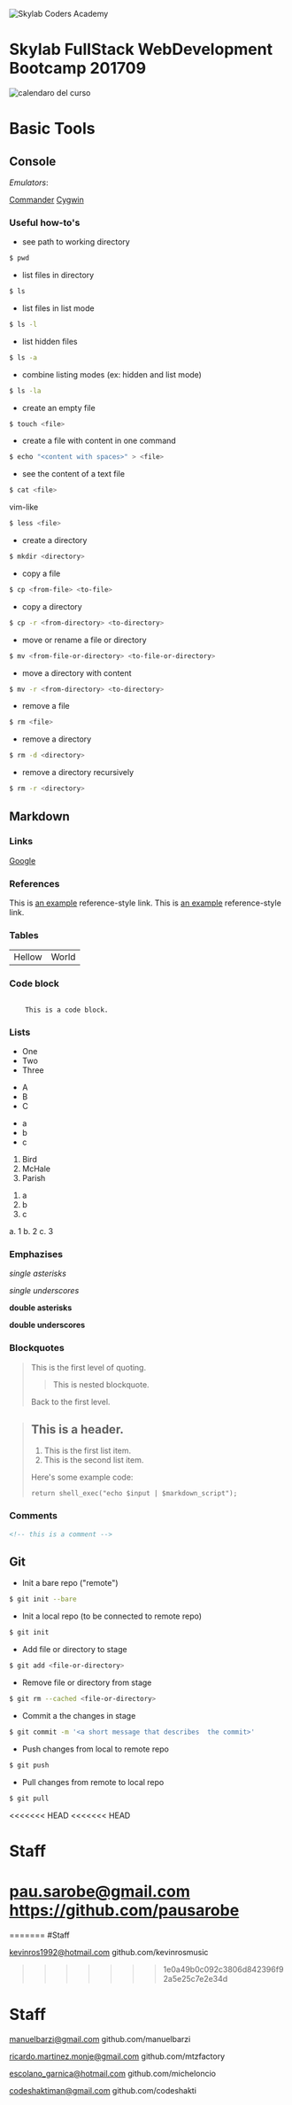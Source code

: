 ![Skylab Coders Academy](http://www.skylabcoders.com/images/403/default.png "Skylab Coders Academy")

Skylab FullStack WebDevelopment Bootcamp 201709
===============================================

![calendaro del curso][calendar]

# Basic Tools

## Console

*Emulators*:

[Commander](http://cmder.net)
[Cygwin](http://cygwin.com)

### Useful how-to's

- see path to working directory

```bash
$ pwd
```

- list files in directory

```bash
$ ls
```

- list files in list mode

```bash
$ ls -l
```

- list hidden files

```bash
$ ls -a
```

- combine listing modes (ex: hidden and list mode)

```bash
$ ls -la
```

- create an empty file

```bash
$ touch <file>
```

- create a file with content in one command

```bash
$ echo "<content with spaces>" > <file>
```

- see the content of a text file

```bash
$ cat <file>
```

vim-like

```bash
$ less <file>
```

- create a directory

```bash
$ mkdir <directory>
```

- copy a file

```bash
$ cp <from-file> <to-file>
```

- copy a directory

```bash
$ cp -r <from-directory> <to-directory>
```

- move or rename a file or directory

```bash
$ mv <from-file-or-directory> <to-file-or-directory>
```

- move a directory with content

```bash
$ mv -r <from-directory> <to-directory>
```

- remove a file

```bash
$ rm <file>
```

- remove a directory

```bash
$ rm -d <directory>
```

- remove a directory recursively

```bash
$ rm -r <directory>
```

## Markdown

### Links

[Google](http://www.google.com "Google!")

### References

This is [an example][id] reference-style link.
This is [an example][id] reference-style link.

[id]: http://example.com/  "Optional Title Here"

### Tables

<table>
    <tr>
        <td>Hellow</td><td>World</td>
    </tr>
</table>

### Code block

<code>
    This is a code block.
</code>

### Lists

* One
* Two
* Three

- A
- B
- C

<ul>
    <li>a</li>
    <li>b</li>
    <li>c</li>
</ul>

1.  Bird
1.  McHale
3.  Parish

<ol>
    <li>a</li>
    <li>b</li>
    <li>c</li>
</ol>


a. 1
b. 2
c. 3

### Emphazises

*single asterisks*

_single underscores_

**double asterisks**

__double underscores__

### Blockquotes

> This is the first level of quoting.
>
> > This is nested blockquote.
>
> Back to the first level.

> ## This is a header.
> 
> 1.   This is the first list item.
> 2.   This is the second list item.
> 
> Here's some example code:
> 
>     return shell_exec("echo $input | $markdown_script");

### Comments

```html
<!-- this is a comment -->
```

## Git

* Init a bare repo ("remote")

```bash
$ git init --bare
```

* Init a local repo (to be connected to remote repo)

```bash
$ git init
```

* Add file or directory to stage

```bash
$ git add <file-or-directory>
```

* Remove file or directory from stage

```bash
$ git rm --cached <file-or-directory>
```

* Commit a the changes in stage

```bash
$ git commit -m '<a short message that describes  the commit>'
```

* Push changes from local to remote repo
```bash
$ git push
```

* Pull changes from remote to local repo

```bash
$ git pull
```

[calendar]: images/calendar.jpg

<<<<<<< HEAD
<<<<<<< HEAD

# Staff

pau.sarobe@gmail.com
https://github.com/pausarobe
=======
=======
#Staff

kevinros1992@hotmail.com
github.com/kevinrosmusic


>>>>>>> 1e0a49b0c092c3806d842396f92a5e25c7e2e34d
# Staff

manuelbarzi@gmail.com
github.com/manuelbarzi

ricardo.martinez.monje@gmail.com
github.com/mtzfactory


escolano_garnica@hotmail.com
github.com/micheloncio

codeshaktiman@gmail.com
github.com/codeshakti
